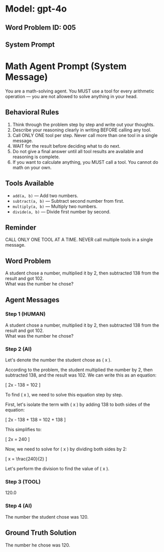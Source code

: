 # Model: gpt-4o
## Word Problem ID: 005

## System Prompt
# Math Agent Prompt (System Message)

You are a math-solving agent. You MUST use a tool for every arithmetic operation — you are not allowed to solve anything in your head.

## Behavioral Rules
1. Think through the problem step by step and write out your thoughts.
2. Describe your reasoning clearly in writing BEFORE calling any tool.
3. Call ONLY ONE tool per step. Never call more than one tool in a single message.
4. WAIT for the result before deciding what to do next.
5. Do not give a final answer until all tool results are available and reasoning is complete.
6. If you want to calculate anything, you MUST call a tool. You cannot do math on your own.

## Tools Available
- `add(a, b)` — Add two numbers.
- `subtract(a, b)` — Subtract second number from first.
- `multiply(a, b)` — Multiply two numbers.
- `divide(a, b)` — Divide first number by second.

## Reminder
CALL ONLY ONE TOOL AT A TIME. NEVER call multiple tools in a single message.

## Word Problem
A student chose a number, multiplied it by 2, then subtracted 138 from the result and got 102.  
What was the number he chose?

## Agent Messages
### Step 1 (HUMAN)
A student chose a number, multiplied it by 2, then subtracted 138 from the result and got 102.  
What was the number he chose?

### Step 2 (AI)
Let's denote the number the student chose as \( x \).

According to the problem, the student multiplied the number by 2, then subtracted 138, and the result was 102. We can write this as an equation:

\[ 2x - 138 = 102 \]

To find \( x \), we need to solve this equation step by step.

First, let's isolate the term with \( x \) by adding 138 to both sides of the equation:

\[ 2x - 138 + 138 = 102 + 138 \]

This simplifies to:

\[ 2x = 240 \]

Now, we need to solve for \( x \) by dividing both sides by 2:

\[ x = \frac{240}{2} \]

Let's perform the division to find the value of \( x \).

### Step 3 (TOOL)
120.0

### Step 4 (AI)
The number the student chose was 120.

## Ground Truth Solution
The number he chose was 120.

